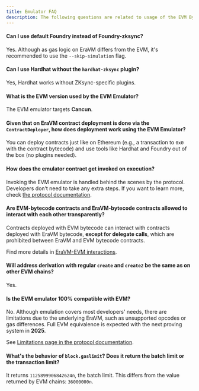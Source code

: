 ```yaml
---
title: Emulator FAQ
description: The following questions are related to usage of the EVM Bytecode Emulator.
---
```


#### Can I use default Foundry instead of Foundry-zksync?
Yes. Although as gas logic on EraVM differs from the EVM, it's recommended to use the `--skip-simulation` flag.

#### Can I use Hardhat without the `hardhat-zksync` plugin?
Yes, Hardhat works without ZKsync-specific plugins.

#### What is the EVM version used by the EVM Emulator?
The EVM emulator targets **Cancun**.

#### Given that on EraVM contract deployment is done via the `ContractDeployer`, how does deployment work using the EVM Emulator?
You can deploy contracts just like on Ethereum (e.g., a transaction to `0x0` with the contract bytecode) and use tools like Hardhat
and Foundry out of the box (no plugins needed).

#### How does the emulator contract get invoked on execution?
Invoking the EVM emulator is handled behind the scenes by the protocol. Developers don’t need to take any extra steps.
If you want to learn more, check [the protocol documentation](../../../zksync-protocol/contracts/evm-emulator/overview).

#### Are EVM-bytecode contracts and EraVM-bytecode contracts allowed to interact with each other transparently?
Contracts deployed with EVM bytecode can interact with contracts deployed with EraVM bytecode, **except for delegate calls**,
which are prohibited between EraVM and EVM bytecode contracts.

Find more details in [EraVM-EVM interactions](../../../zksync-protocol/contracts/evm-emulator/era-evm-interactions.md).

#### Will address derivation with regular `create` and `create2` be the same as on other EVM chains?
Yes.

#### Is the EVM emulator 100% compatible with EVM?
No. Although emulation covers most developers' needs, there are limitations due to the underlying EraVM, such as unsupported opcodes or gas differences.
Full EVM equivalence is expected with the next proving system in **2025**.

See [Limitations page in the protocol documentation](../../../zksync-protocol/contracts/evm-emulator/limitations).

#### What's the behavior of `block.gaslimit`? Does it return the batch limit or the transaction limit?
It returns `1125899906842624n`, the batch limit.
This differs from the value returned by EVM chains: `36000000n`.
